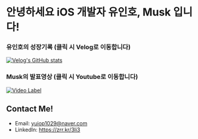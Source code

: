 # 안녕하세요 iOS 개발자 유인호, Musk 입니다!


### 유인호의 성장기록 (클릭 시 Velog로 이동합니다)
[![Velog's GitHub stats](https://velog-readme-stats.vercel.app/api/list?name=yuiop1029)](https://velog.io/@yuiop1029) 


### Musk의 발표영상 (클릭 시 Youtube로 이동합니다)
[![Video Label](http://img.youtube.com/vi/WUtCuHOYjwA/0.jpg)](https://youtu.be/WUtCuHOYjwA)


## Contact Me!
- Email: yuiop1029@naver.com
- LinkedIn: https://zrr.kr/3li3
